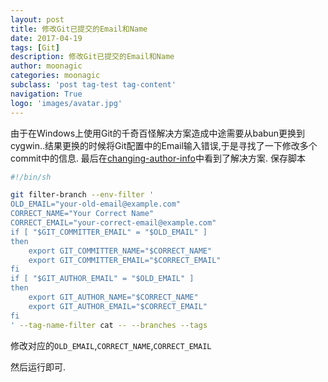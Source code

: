 ```yaml
---
layout: post
title: 修改Git已提交的Email和Name
date: 2017-04-19
tags: [Git]
description: 修改Git已提交的Email和Name
author: moonagic
categories: moonagic
subclass: 'post tag-test tag-content'
navigation: True
logo: 'images/avatar.jpg'
---
```


由于在Windows上使用Git的千奇百怪解决方案造成中途需要从babun更换到cygwin..结果更换的时候将Git配置中的Email输入错误,于是寻找了一下修改多个commit中的信息.
最后在[changing-author-info](https://help.github.com/articles/changing-author-info/)中看到了解决方案.
保存脚本
```bash
#!/bin/sh

git filter-branch --env-filter '
OLD_EMAIL="your-old-email@example.com"
CORRECT_NAME="Your Correct Name"
CORRECT_EMAIL="your-correct-email@example.com"
if [ "$GIT_COMMITTER_EMAIL" = "$OLD_EMAIL" ]
then
    export GIT_COMMITTER_NAME="$CORRECT_NAME"
    export GIT_COMMITTER_EMAIL="$CORRECT_EMAIL"
fi
if [ "$GIT_AUTHOR_EMAIL" = "$OLD_EMAIL" ]
then
    export GIT_AUTHOR_NAME="$CORRECT_NAME"
    export GIT_AUTHOR_EMAIL="$CORRECT_EMAIL"
fi
' --tag-name-filter cat -- --branches --tags
```
修改对应的`OLD_EMAIL`,`CORRECT_NAME`,`CORRECT_EMAIL`

然后运行即可.
